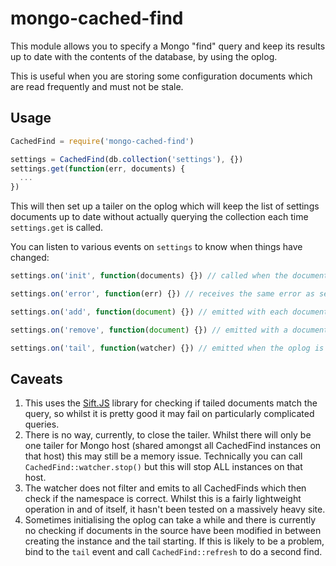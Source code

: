 # mongo-cached-find

This module allows you to specify a Mongo "find" query and keep its results up to date with the contents of the database, by using the oplog.

This is useful when you are storing some configuration documents which are read frequently and must not be stale.

## Usage

```js
CachedFind = require('mongo-cached-find')

settings = CachedFind(db.collection('settings'), {})
settings.get(function(err, documents) {
  ...
})
```

This will then set up a tailer on the oplog which will keep the list of settings documents up to date without actually querying the collection each time `settings.get` is called.

You can listen to various events on `settings` to know when things have changed:

```js
settings.on('init', function(documents) {}) // called when the documents are retrieved initially

settings.on('error', function(err) {}) // receives the same error as settings.get does

settings.on('add', function(document) {}) // emitted with each document as it is added to the set

settings.on('remove', function(document) {}) // emitted with a document as it is removed from the set

settings.on('tail', function(watcher) {}) // emitted when the oplog is tailing

```

## Caveats
1. This uses the [Sift.JS](https://github.com/crcn/sift.js) library for checking if tailed documents match the query, so whilst it is pretty good it may fail on particularly complicated queries.
2. There is no way, currently, to close the tailer. Whilst there will only be one tailer for Mongo host (shared amongst all CachedFind instances on that host) this may still be a memory issue. Technically you can call `CachedFind::watcher.stop()` but this will stop ALL instances on that host.
3. The watcher does not filter and emits to all CachedFinds which then check if the namespace is correct. Whilst this is a fairly lightweight operation in and of itself, it hasn't been tested on a massively heavy site.
4. Sometimes initialising the oplog can take a while and there is currently no checking if documents in the source have been modified in between creating the instance and the tail starting. If this is likely to be a problem, bind to the `tail` event and call `CachedFind::refresh` to do a second find.
